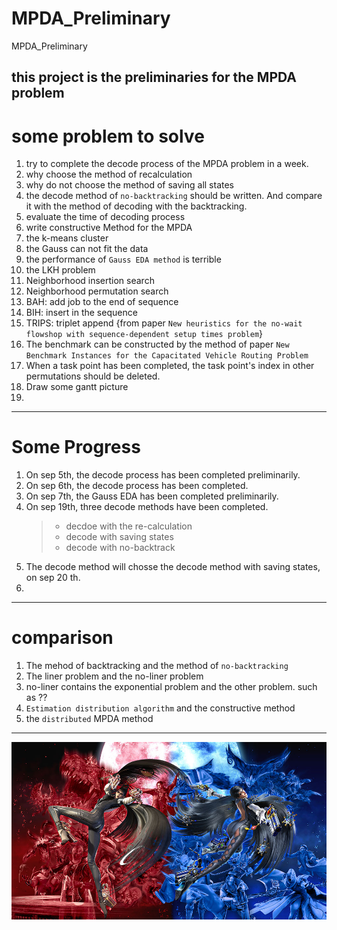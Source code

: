 # MPDA_Preliminary
MPDA_Preliminary


## this  project is the preliminaries for the MPDA problem

# some problem to solve

1. try to complete the decode process of the MPDA problem in a week.
2. why choose the method of recalculation
3. why do not choose the method of saving all states
4. the decode method of `no-backtracking` should be written. And compare it with the method of decoding with the backtracking.
4. evaluate the time of decoding process
5. write constructive Method for the MPDA
6. the k-means cluster
7. the Gauss can not fit the data 
8. the performance of `Gauss EDA method` is terrible
9. the LKH problem
10. Neighborhood insertion search
11. Neighborhood permutation search
12. BAH: add job to the end of sequence 
13. BIH: insert in the sequence
14. TRIPS: triplet append {from paper `New heuristics for the no-wait flowshop with sequence-dependent setup times problem`}
15. The benchmark can be constructed by the method of paper `New Benchmark Instances for the Capacitated Vehicle Routing Problem`
16. When a task point has been completed, the task point's index in other permutations should be deleted.
17. Draw some  gantt picture
18. 

---

# Some Progress 
1. On sep 5th, the decode process has been completed preliminarily.
2. On sep 6th, the decode process has been completed.
3. On sep 7th, the Gauss EDA has been completed preliminarily.
4. On sep 19th, three decode methods have been completed.	
	>- decdoe with the re-calculation
	>- decode with saving states
 	>- decode with no-backtrack
5. The decode method will chosse the decode method with saving states, on sep 20 th.
6. 

---

# comparison 
1. The mehod of backtracking  and the method of `no-backtracking`
2. The liner problem and the no-liner problem 
3. no-liner contains the exponential problem and the other problem. such as ??
4. `Estimation distribution algorithm` and the constructive method
5. the `distributed` MPDA method 

***



![Image text](https://raw.githubusercontent.com/Tesla2fox/MPDA_Preliminary/master/png/__.jpg)


    